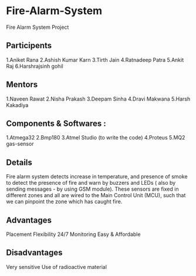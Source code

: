 # Fire-Alarm-System
Fire Alarm System Project

## Participents
1.Aniket Rana
2.Ashish Kumar Karn
3.Tirth Jain
4.Ratnadeep Patra
5.Ankit Raj
6.Harshrajsinh gohil

## Mentors
1.Naveen Rawat
2.Nisha Prakash
3.Deepam Sinha
4.Dravi Makwana
5.Harsh Kakadiya

## Components & Softwares :
1.Atmega32
2.Bmp180
3.Atmel Studio (to write the code)
4.Proteus
5.MQ2 gas-sensor

## Details
Fire alarm system detects increase in temperature, and presence of smoke to detect the presence of fire and warn by buzzers and LEDs ( also by sending messages - by using GSM module). These sensors are fixed in different zones and all are wired to the Main Control Unit (MCU), such that we can pinpoint the zone which has caught fire.

## Advantages
Placement Flexibility
24/7 Monitoring
Easy & Affordable

## Disadvantages
Very sensitive
Use of radioactive material
